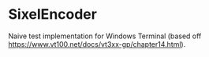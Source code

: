 # SixelEncoder

Naive test implementation for Windows Terminal (based off https://www.vt100.net/docs/vt3xx-gp/chapter14.html).
